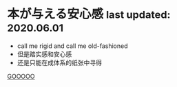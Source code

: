 <!-- ![logo](_media/icon.svg) -->

# 本が与える安心感 <small>last updated: 2020.06.01</small>

<!-- > 书本才能给的安全感 -->

- call me rigid and call me old-fashioned
- 但是踏实感和安心感
- 还是只能在成体系的纸张中寻得

[GOOOOO](README.md)
